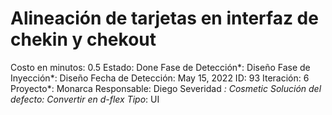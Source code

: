 # Alineación de tarjetas en interfaz de chekin y chekout

Costo en minutos: 0.5
Estado: Done
Fase de Detección*: Diseño
Fase de Inyección*: Diseño
Fecha de Detección: May 15, 2022
ID: 93
Iteración: 6
Proyecto*: Monarca
Responsable: Diego
Severidad *: Cosmetic
Solución del defecto: Convertir en d-flex
Tipo*: UI